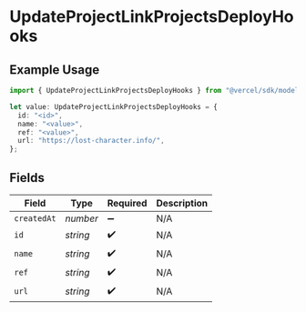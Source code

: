 # UpdateProjectLinkProjectsDeployHooks

## Example Usage

```typescript
import { UpdateProjectLinkProjectsDeployHooks } from "@vercel/sdk/models/operations/updateproject.js";

let value: UpdateProjectLinkProjectsDeployHooks = {
  id: "<id>",
  name: "<value>",
  ref: "<value>",
  url: "https://lost-character.info/",
};
```

## Fields

| Field              | Type               | Required           | Description        |
| ------------------ | ------------------ | ------------------ | ------------------ |
| `createdAt`        | *number*           | :heavy_minus_sign: | N/A                |
| `id`               | *string*           | :heavy_check_mark: | N/A                |
| `name`             | *string*           | :heavy_check_mark: | N/A                |
| `ref`              | *string*           | :heavy_check_mark: | N/A                |
| `url`              | *string*           | :heavy_check_mark: | N/A                |